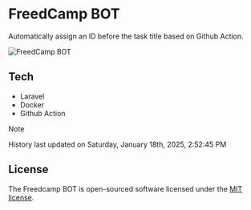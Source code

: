 # FreedCamp BOT

Automatically assign an ID before the task title based on Github Action.

![FreedCamp BOT](https://repository-images.githubusercontent.com/737932867/7d34798b-2680-471c-b089-a78a718d3d6a)

## Tech

- Laravel
- Docker
- Github Action

> [!NOTE]  
> History last updated on Saturday, January 18th, 2025, 2:52:45 PM

## License

The Freedcamp BOT is open-sourced software licensed under the [MIT license](https://opensource.org/licenses/MIT).
